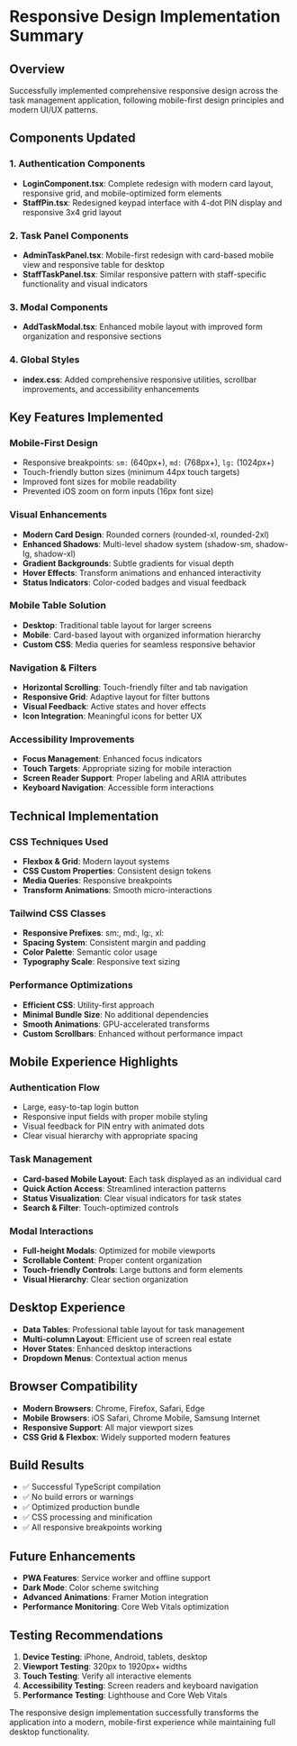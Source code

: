 # Responsive Design Implementation Summary

## Overview
Successfully implemented comprehensive responsive design across the task management application, following mobile-first design principles and modern UI/UX patterns.

## Components Updated

### 1. Authentication Components
- **LoginComponent.tsx**: Complete redesign with modern card layout, responsive grid, and mobile-optimized form elements
- **StaffPin.tsx**: Redesigned keypad interface with 4-dot PIN display and responsive 3x4 grid layout

### 2. Task Panel Components
- **AdminTaskPanel.tsx**: Mobile-first redesign with card-based mobile view and responsive table for desktop
- **StaffTaskPanel.tsx**: Similar responsive pattern with staff-specific functionality and visual indicators

### 3. Modal Components
- **AddTaskModal.tsx**: Enhanced mobile layout with improved form organization and responsive sections

### 4. Global Styles
- **index.css**: Added comprehensive responsive utilities, scrollbar improvements, and accessibility enhancements

## Key Features Implemented

### Mobile-First Design
- Responsive breakpoints: `sm:` (640px+), `md:` (768px+), `lg:` (1024px+)
- Touch-friendly button sizes (minimum 44px touch targets)
- Improved font sizes for mobile readability
- Prevented iOS zoom on form inputs (16px font size)

### Visual Enhancements
- **Modern Card Design**: Rounded corners (rounded-xl, rounded-2xl)
- **Enhanced Shadows**: Multi-level shadow system (shadow-sm, shadow-lg, shadow-xl)
- **Gradient Backgrounds**: Subtle gradients for visual depth
- **Hover Effects**: Transform animations and enhanced interactivity
- **Status Indicators**: Color-coded badges and visual feedback

### Mobile Table Solution
- **Desktop**: Traditional table layout for larger screens
- **Mobile**: Card-based layout with organized information hierarchy
- **Custom CSS**: Media queries for seamless responsive behavior

### Navigation & Filters
- **Horizontal Scrolling**: Touch-friendly filter and tab navigation
- **Responsive Grid**: Adaptive layout for filter buttons
- **Visual Feedback**: Active states and hover effects
- **Icon Integration**: Meaningful icons for better UX

### Accessibility Improvements
- **Focus Management**: Enhanced focus indicators
- **Touch Targets**: Appropriate sizing for mobile interaction
- **Screen Reader Support**: Proper labeling and ARIA attributes
- **Keyboard Navigation**: Accessible form interactions

## Technical Implementation

### CSS Techniques Used
- **Flexbox & Grid**: Modern layout systems
- **CSS Custom Properties**: Consistent design tokens
- **Media Queries**: Responsive breakpoints
- **Transform Animations**: Smooth micro-interactions

### Tailwind CSS Classes
- **Responsive Prefixes**: sm:, md:, lg:, xl:
- **Spacing System**: Consistent margin and padding
- **Color Palette**: Semantic color usage
- **Typography Scale**: Responsive text sizing

### Performance Optimizations
- **Efficient CSS**: Utility-first approach
- **Minimal Bundle Size**: No additional dependencies
- **Smooth Animations**: GPU-accelerated transforms
- **Custom Scrollbars**: Enhanced without performance impact

## Mobile Experience Highlights

### Authentication Flow
- Large, easy-to-tap login button
- Responsive input fields with proper mobile styling
- Visual feedback for PIN entry with animated dots
- Clear visual hierarchy with appropriate spacing

### Task Management
- **Card-based Mobile Layout**: Each task displayed as an individual card
- **Quick Action Access**: Streamlined interaction patterns
- **Status Visualization**: Clear visual indicators for task states
- **Search & Filter**: Touch-optimized controls

### Modal Interactions
- **Full-height Modals**: Optimized for mobile viewports
- **Scrollable Content**: Proper content organization
- **Touch-friendly Controls**: Large buttons and form elements
- **Visual Hierarchy**: Clear section organization

## Desktop Experience
- **Data Tables**: Professional table layout for task management
- **Multi-column Layout**: Efficient use of screen real estate
- **Hover States**: Enhanced desktop interactions
- **Dropdown Menus**: Contextual action menus

## Browser Compatibility
- **Modern Browsers**: Chrome, Firefox, Safari, Edge
- **Mobile Browsers**: iOS Safari, Chrome Mobile, Samsung Internet
- **Responsive Support**: All major viewport sizes
- **CSS Grid & Flexbox**: Widely supported modern features

## Build Results
- ✅ Successful TypeScript compilation
- ✅ No build errors or warnings
- ✅ Optimized production bundle
- ✅ CSS processing and minification
- ✅ All responsive breakpoints working

## Future Enhancements
- **PWA Features**: Service worker and offline support
- **Dark Mode**: Color scheme switching
- **Advanced Animations**: Framer Motion integration
- **Performance Monitoring**: Core Web Vitals optimization

## Testing Recommendations
1. **Device Testing**: iPhone, Android, tablets, desktop
2. **Viewport Testing**: 320px to 1920px+ widths
3. **Touch Testing**: Verify all interactive elements
4. **Accessibility Testing**: Screen readers and keyboard navigation
5. **Performance Testing**: Lighthouse and Core Web Vitals

The responsive design implementation successfully transforms the application into a modern, mobile-first experience while maintaining full desktop functionality.
